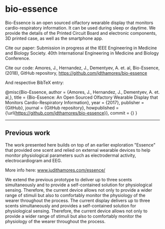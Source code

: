 # bio-essence
Bio-Essence is an open sourced olfactory wearable display that monitors cardio-respiratory information. It can be used during sleep or daytime. We provide the details of the Printed Circuit Board and electronic components, 3D printed case,  as well as the smartphone app.

Cite our paper:
Submission in progress at the IEEE Engineering in Medicine and Biology Society. 
40th International Engineering in Medicine and Biology Conference.

Cite our code:
Amores, J., Hernandez, J., Dementyev, A. et. al, Bio-Essence, (2018), GitHub repository, https://github.com/jdthamores/bio-essence

And respective BibTeX entry:

@misc{Bio-Essence,
  author = {Amores, J., Hernandez, J., Dementyev, A. et. al,},
  title = {Bio-Essence: An Open Sourced Olfactory Wearable Display that Monitors Cardio-Respiratory Information},
  year = {2017},
  publisher = {GitHub},
  journal = {GitHub repository},
  howpublished = {\url{https://github.com/jdthamores/bio-essence}},
  commit = {}
}

------------------------------------------------------------------------------------------------------------------------------------------
Previous work
------------------------------------------------------------------------------------------------------------------------------------------
The work presented here builds on top of an earlier exploration "Essence" that provided one scent and relied on external wearable devices to help monitor physiological parameters such as electrodermal activity, electrocardiogram and EEG. 

More info here: www.judithamores.com/essence/

We extend the previous prototype to deliver up to three scents simultaneously and to provide a self-contained solution for physiological sensing. Therefore, the current device allows not only to provide a wider range of stimuli but also to comfortably monitor the physiology of the wearer throughout the process. The current display delivers up to three scents simultaneously and provides a self-contained solution for physiological sensing. Therefore, the current device allows not only to provide a wider range of stimuli but also to comfortably monitor the physiology of the wearer throughout the process. 
